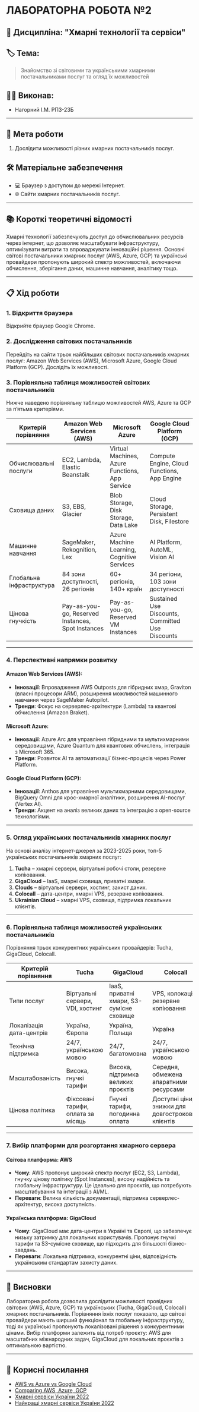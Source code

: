 # ЛАБОРАТОРНА РОБОТА №2

## 📌 Дисципліна: "Хмарні технології та сервіси"

## 🏷 Тема:
> Знайомство зі світовими та українськими хмарними постачальниками послуг та огляд їх можливостей

## 👨‍🎓 Виконав:
- Нагорний І.М. РПЗ-23Б

---

## 🎯 Мета роботи
1. Дослідити можливості різних хмарних постачальників послуг.

## 🛠 Матеріальне забезпечення
- 💻 Браузер з доступом до мережі Інтернет.
- 🌐 Сайти хмарних постачальників послуг.

---

## 📚 Короткі теоретичні відомості
Хмарні технології забезпечують доступ до обчислювальних ресурсів через інтернет, що дозволяє масштабувати інфраструктуру, оптимізувати витрати та впроваджувати інноваційні рішення. Основні світові постачальники хмарних послуг (AWS, Azure, GCP) та українські провайдери пропонують широкий спектр можливостей, включаючи обчислення, зберігання даних, машинне навчання, аналітику тощо.

---

## 📋 Хід роботи

### 1. Відкриття браузера
Відкрийте браузер Google Chrome.

### 2. Дослідження світових постачальників
Перейдіть на сайти трьох найбільших світових постачальників хмарних послуг: Amazon Web Services (AWS), Microsoft Azure, Google Cloud Platform (GCP). Дослідіть їх можливості.

### 3. Порівняльна таблиця можливостей світових постачальників
Нижче наведено порівняльну таблицю можливостей AWS, Azure та GCP за п’ятьма критеріями.

| Критерій порівняння          | Amazon Web Services (AWS)                          | Microsoft Azure                                   | Google Cloud Platform (GCP)                       |
|------------------------------|----------------------------------------------------|---------------------------------------------------|---------------------------------------------------|
| Обчислювальні послуги        | EC2, Lambda, Elastic Beanstalk                     | Virtual Machines, Azure Functions, App Service    | Compute Engine, Cloud Functions, App Engine       |
| Сховища даних                | S3, EBS, Glacier                                   | Blob Storage, Disk Storage, Data Lake             | Cloud Storage, Persistent Disk, Filestore         |
| Машинне навчання             | SageMaker, Rekognition, Lex                        | Azure Machine Learning, Cognitive Services        | AI Platform, AutoML, Vision AI                    |
| Глобальна інфраструктура     | 84 зони доступності, 26 регіонів                   | 60+ регіонів, 140+ країн                          | 34 регіони, 103 зони доступності                  |
| Цінова гнучкість             | Pay-as-you-go, Reserved Instances, Spot Instances  | Pay-as-you-go, Reserved VM Instances              | Sustained Use Discounts, Committed Use Discounts  |

---

### 4. Перспективні напрямки розвитку
#### Amazon Web Services (AWS):
- **Інновації**: Впровадження AWS Outposts для гібридних хмар, Graviton (власні процесори ARM), розширення можливостей машинного навчання через SageMaker Autopilot.
- **Тренди**: Фокус на серверлес-архітектури (Lambda) та квантові обчислення (Amazon Braket).

#### Microsoft Azure:
- **Інновації**: Azure Arc для управління гібридними та мультихмарними середовищами, Azure Quantum для квантових обчислень, інтеграція з Microsoft 365.
- **Тренди**: Розвиток AI та автоматизації бізнес-процесів через Power Platform.

#### Google Cloud Platform (GCP):
- **Інновації**: Anthos для управління мультихмарними середовищами, BigQuery Omni для крос-хмарної аналітики, розширення AI-послуг (Vertex AI).
- **Тренди**: Акцент на аналіз великих даних та інтеграцію з open-source технологіями.

---

### 5. Огляд українських постачальників хмарних послуг
На основі аналізу інтернет-джерел за 2023-2025 роки, топ-5 українських постачальників хмарних послуг:
1. **Tucha** – хмарні сервери, віртуальні робочі столи, резервне копіювання.
2. **GigaCloud** – IaaS, хмарні сховища, приватні хмари.
3. **Clouds** – віртуальні сервери, хостинг, захист даних.
4. **Colocall** – дата-центри, хмарні VPS, резервне копіювання.
5. **Ukrainian Cloud** – хмарні VPS, сховища, підтримка локальних клієнтів.

---

### 6. Порівняльна таблиця можливостей українських постачальників
Порівняння трьох конкурентних українських провайдерів: Tucha, GigaCloud, Colocall.

| Критерій порівняння          | Tucha                                             | GigaCloud                                        | Colocall                                         |
|------------------------------|---------------------------------------------------|--------------------------------------------------|--------------------------------------------------|
| Типи послуг                  | Віртуальні сервери, VDI, хостинг                  | IaaS, приватні хмари, S3-сумісне сховище         | VPS, колокація, резервне копіювання              |
| Локалізація дата-центрів     | Україна, Європа                                   | Україна, Польща                                  | Україна                                          |
| Технічна підтримка           | 24/7, українською мовою                           | 24/7, багатомовна                                | 24/7, українською мовою                          |
| Масштабованість              | Висока, гнучкі тарифи                            | Висока, підтримка великих проєктів                | Середня, обмежена апаратними ресурсами           |
| Цінова політика              | Фіксовані тарифи, оплата за місяць| Гнучкі тарифи, погодинна оплата | Доступні ціни, знижки для довгострокових клієнтів|

---

### 7. Вибір платформи для розгортання хмарного сервера
#### Світова платформа: **AWS**
- **Чому**: AWS пропонує широкий спектр послуг (EC2, S3, Lambda), гнучку цінову політику (Spot Instances), високу надійність та глобальну інфраструктуру. Це ідеально для проєктів, що потребують масштабування та інтеграції з AI/ML.
- **Переваги**: Велика кількість документації, підтримка серверлес-архітектур, висока доступність.

#### Українська платформа: **GigaCloud**
- **Чому**: GigaCloud має дата-центри в Україні та Європі, що забезпечує низьку затримку для локальних користувачів. Пропонує гнучкі тарифи та S3-сумісне сховище, що підходить для більшості бізнес-завдань.
- **Переваги**: Локальна підтримка, конкурентні ціни, відповідність українським стандартам захисту даних.

---

## 📝 Висновки
Лабораторна робота дозволила дослідити можливості провідних світових (AWS, Azure, GCP) та українських (Tucha, GigaCloud, Colocall) хмарних постачальників. Порівняння їхніх послуг показало, що світові провайдери мають ширший функціонал та глобальну інфраструктуру, тоді як українські пропонують локалізовані рішення з конкурентними цінами. Вибір платформи залежить від потреб проєкту: AWS для масштабних міжнародних задач, GigaCloud для локальних проєктів з оптимальною вартістю.

---

## 🔗 Корисні посилання
- [AWS vs Azure vs Google Cloud](https://geekflare.com/aws-vs-azure-vs-google-cloud/)
- [Comparing AWS, Azure, GCP](https://www.n-ix.com/comparing-big-3-aws-azure-gcp/)
- [Хмарні сервіси України 2022](https://24tv.ua/tech/cloud-servisi-ukrayini-hto-naykrashhiy-2022-rotsi_n2157398)
- [Найкращі хмарні сервіси України 2022](https://ain.ua/2022/09/15/najkrashhi-hmarni-servisy-ukrayiny-u-2022-roczi-doslidzhennya-molfar/)

